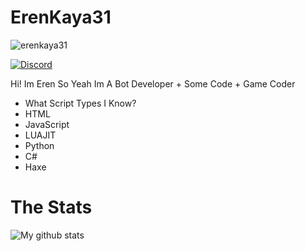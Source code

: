 # ErenKaya31
<img src="https://komarev.com/ghpvc/?username=erenkaya31&label=Profile%20views&color=0e75b6&style=flat" alt="erenkaya31" />

<p align="left">
<a href="https://discord.gg/x5ueJaWfX6"><img src="https://img.shields.io/static/v1?logo=discord&label=&message=Join my discord now&color=36393f&style=flat-square" alt="Discord"></a>
</p>

Hi! Im Eren So Yeah Im A Bot Developer + Some Code + Game Coder

- What Script Types I Know?
- HTML
- JavaScript
- LUAJIT
- Python
- C#
- Haxe

# The Stats

![My github stats](https://github-readme-stats.vercel.app/api?username=ErenKaya31)
